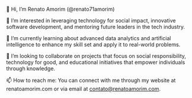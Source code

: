👋 Hi, I’m Renato Amorim (@renato71amorim)

👀 I’m interested in leveraging technology for social impact, innovative software development, and mentoring future leaders in the tech industry.

🌱 I’m currently learning about advanced data analytics and artificial intelligence to enhance my skill set and apply it to real-world problems.

💞️ I’m looking to collaborate on projects that focus on social responsibility, technology for good, and educational initiatives that empower individuals through knowledge.

📫 How to reach me: You can connect with me through my website at renatoamorim.com or via email at contato@renatoamorim.com.


<!---
renato71amorim/renato71amorim is a ✨ special ✨ repository because its `README.md` (this file) appears on your GitHub profile.
You can click the Preview link to take a look at your changes.
--->
